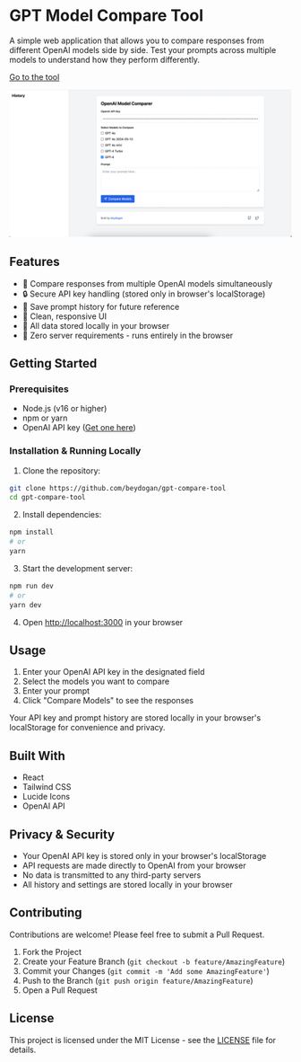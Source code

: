 # GPT Model Compare Tool

A simple web application that allows you to compare responses from different OpenAI models side by side. Test your prompts across multiple models to understand how they perform differently.

[Go to the tool](https://beydogan.github.io/gpt-compare-tool/)


![GPT Model Comparer Screenshot](screenshot.png)

## Features

- 🔄 Compare responses from multiple OpenAI models simultaneously
- 🔒 Secure API key handling (stored only in browser's localStorage)
- 📝 Save prompt history for future reference
- 🎨 Clean, responsive UI
- 💾 All data stored locally in your browser
- 🚀 Zero server requirements - runs entirely in the browser

## Getting Started

### Prerequisites

- Node.js (v16 or higher)
- npm or yarn
- OpenAI API key ([Get one here](https://platform.openai.com/api-keys))

### Installation & Running Locally
 
1. Clone the repository:
```bash
git clone https://github.com/beydogan/gpt-compare-tool
cd gpt-compare-tool
```

2. Install dependencies:
```bash
npm install
# or
yarn
```

3. Start the development server:
```bash
npm run dev
# or
yarn dev
```

4. Open [http://localhost:3000](http://localhost:3000) in your browser

## Usage

1. Enter your OpenAI API key in the designated field
2. Select the models you want to compare
3. Enter your prompt
4. Click "Compare Models" to see the responses

Your API key and prompt history are stored locally in your browser's localStorage for convenience and privacy.

## Built With

- React
- Tailwind CSS
- Lucide Icons
- OpenAI API

## Privacy & Security

- Your OpenAI API key is stored only in your browser's localStorage
- API requests are made directly to OpenAI from your browser
- No data is transmitted to any third-party servers
- All history and settings are stored locally in your browser

## Contributing

Contributions are welcome! Please feel free to submit a Pull Request.

1. Fork the Project
2. Create your Feature Branch (`git checkout -b feature/AmazingFeature`)
3. Commit your Changes (`git commit -m 'Add some AmazingFeature'`)
4. Push to the Branch (`git push origin feature/AmazingFeature`)
5. Open a Pull Request

## License

This project is licensed under the MIT License - see the [LICENSE](LICENSE) file for details.
